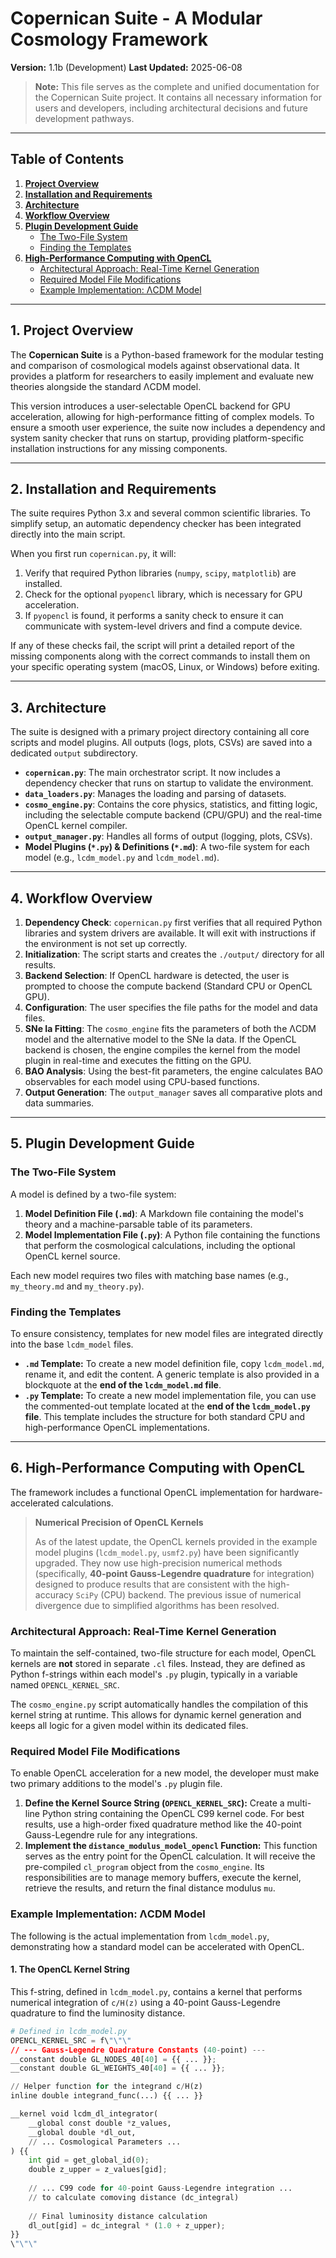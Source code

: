 # Copernican Suite - A Modular Cosmology Framework

**Version:** 1.1b (Development)
**Last Updated:** 2025-06-08

> **Note:** This file serves as the complete and unified documentation for the Copernican Suite project. It contains all necessary information for users and developers, including architectural decisions and future development pathways.

---

## Table of Contents

1.  [**Project Overview**](#1-project-overview)
2.  [**Installation and Requirements**](#2-installation-and-requirements)
3.  [**Architecture**](#3-architecture)
4.  [**Workflow Overview**](#4-workflow-overview)
5.  [**Plugin Development Guide**](#5-plugin-development-guide)
    -   [The Two-File System](#the-two-file-system)
    -   [Finding the Templates](#finding-the-templates)
6.  [**High-Performance Computing with OpenCL**](#6-high-performance-computing-with-opencl)
    -   [Architectural Approach: Real-Time Kernel Generation](#architectural-approach-real-time-kernel-generation)
    -   [Required Model File Modifications](#required-model-file-modifications)
    -   [Example Implementation: ΛCDM Model](#example-implementation-λcdm-model)

---

## 1. Project Overview

The **Copernican Suite** is a Python-based framework for the modular testing and comparison of cosmological models against observational data. It provides a platform for researchers to easily implement and evaluate new theories alongside the standard ΛCDM model.

This version introduces a user-selectable OpenCL backend for GPU acceleration, allowing for high-performance fitting of complex models. To ensure a smooth user experience, the suite now includes a dependency and system sanity checker that runs on startup, providing platform-specific installation instructions for any missing components.

---

## 2. Installation and Requirements

The suite requires Python 3.x and several common scientific libraries. To simplify setup, an automatic dependency checker has been integrated directly into the main script.

When you first run `copernican.py`, it will:
1.  Verify that required Python libraries (`numpy`, `scipy`, `matplotlib`) are installed.
2.  Check for the optional `pyopencl` library, which is necessary for GPU acceleration.
3.  If `pyopencl` is found, it performs a sanity check to ensure it can communicate with system-level drivers and find a compute device.

If any of these checks fail, the script will print a detailed report of the missing components along with the correct commands to install them on your specific operating system (macOS, Linux, or Windows) before exiting.

---

## 3. Architecture

The suite is designed with a primary project directory containing all core scripts and model plugins. All outputs (logs, plots, CSVs) are saved into a dedicated `output` subdirectory.

-   **`copernican.py`**: The main orchestrator script. It now includes a dependency checker that runs on startup to validate the environment.
-   **`data_loaders.py`**: Manages the loading and parsing of datasets.
-   **`cosmo_engine.py`**: Contains the core physics, statistics, and fitting logic, including the selectable compute backend (CPU/GPU) and the real-time OpenCL kernel compiler.
-   **`output_manager.py`**: Handles all forms of output (logging, plots, CSVs).
-   **Model Plugins (`*.py`) & Definitions (`*.md`)**: A two-file system for each model (e.g., `lcdm_model.py` and `lcdm_model.md`).

---

## 4. Workflow Overview

1.  **Dependency Check**: `copernican.py` first verifies that all required Python libraries and system drivers are available. It will exit with instructions if the environment is not set up correctly.
2.  **Initialization**: The script starts and creates the `./output/` directory for all results.
3.  **Backend Selection**: If OpenCL hardware is detected, the user is prompted to choose the compute backend (Standard CPU or OpenCL GPU).
4.  **Configuration**: The user specifies the file paths for the model and data files.
5.  **SNe Ia Fitting**: The `cosmo_engine` fits the parameters of both the ΛCDM model and the alternative model to the SNe Ia data. If the OpenCL backend is chosen, the engine compiles the kernel from the model plugin in real-time and executes the fitting on the GPU.
6.  **BAO Analysis**: Using the best-fit parameters, the engine calculates BAO observables for each model using CPU-based functions.
7.  **Output Generation**: The `output_manager` saves all comparative plots and data summaries.

---

## 5. Plugin Development Guide

### The Two-File System

A model is defined by a two-file system:
1.  **Model Definition File (`.md`)**: A Markdown file containing the model's theory and a machine-parsable table of its parameters.
2.  **Model Implementation File (`.py`)**: A Python file containing the functions that perform the cosmological calculations, including the optional OpenCL kernel source.

Each new model requires two files with matching base names (e.g., `my_theory.md` and `my_theory.py`).

### Finding the Templates

To ensure consistency, templates for new model files are integrated directly into the base `lcdm_model` files.

-   **`.md` Template:** To create a new model definition file, copy `lcdm_model.md`, rename it, and edit the content. A generic template is also provided in a blockquote at the **end of the `lcdm_model.md` file**.
-   **`.py` Template:** To create a new model implementation file, you can use the commented-out template located at the **end of the `lcdm_model.py` file**. This template includes the structure for both standard CPU and high-performance OpenCL implementations.

---

## 6. High-Performance Computing with OpenCL

The framework includes a functional OpenCL implementation for hardware-accelerated calculations.

> **Numerical Precision of OpenCL Kernels**
>
> As of the latest update, the OpenCL kernels provided in the example model plugins (`lcdm_model.py`, `usmf2.py`) have been significantly upgraded. They now use high-precision numerical methods (specifically, **40-point Gauss-Legendre quadrature** for integration) designed to produce results that are consistent with the high-accuracy `SciPy` (CPU) backend. The previous issue of numerical divergence due to simplified algorithms has been resolved.

### Architectural Approach: Real-Time Kernel Generation

To maintain the self-contained, two-file structure for each model, OpenCL kernels are **not** stored in separate `.cl` files. Instead, they are defined as Python f-strings within each model's `.py` plugin, typically in a variable named `OPENCL_KERNEL_SRC`.

The `cosmo_engine.py` script automatically handles the compilation of this kernel string at runtime. This allows for dynamic kernel generation and keeps all logic for a given model within its dedicated files.

### Required Model File Modifications

To enable OpenCL acceleration for a new model, the developer must make two primary additions to the model's `.py` plugin file.

1.  **Define the Kernel Source String (`OPENCL_KERNEL_SRC`):** Create a multi-line Python string containing the OpenCL C99 kernel code. For best results, use a high-order fixed quadrature method like the 40-point Gauss-Legendre rule for any integrations.
2.  **Implement the `distance_modulus_model_opencl` Function:** This function serves as the entry point for the OpenCL calculation. It will receive the pre-compiled `cl_program` object from the `cosmo_engine`. Its responsibilities are to manage memory buffers, execute the kernel, retrieve the results, and return the final distance modulus `mu`.

### Example Implementation: ΛCDM Model

The following is the actual implementation from `lcdm_model.py`, demonstrating how a standard model can be accelerated with OpenCL.

#### 1. The OpenCL Kernel String

This f-string, defined in `lcdm_model.py`, contains a kernel that performs numerical integration of `c/H(z)` using a 40-point Gauss-Legendre quadrature to find the luminosity distance.

```python
# Defined in lcdm_model.py
OPENCL_KERNEL_SRC = f\"\"\"
// --- Gauss-Legendre Quadrature Constants (40-point) ---
__constant double GL_NODES_40[40] = {{ ... }};
__constant double GL_WEIGHTS_40[40] = {{ ... }};

// Helper function for the integrand c/H(z)
inline double integrand_func(...) {{ ... }}

__kernel void lcdm_dl_integrator(
    __global const double *z_values,
    __global double *dl_out,
    // ... Cosmological Parameters ...
) {{
    int gid = get_global_id(0);
    double z_upper = z_values[gid];
    
    // ... C99 code for 40-point Gauss-Legendre integration ...
    // to calculate comoving distance (dc_integral)
    
    // Final luminosity distance calculation
    dl_out[gid] = dc_integral * (1.0 + z_upper);
}}
\"\"\"